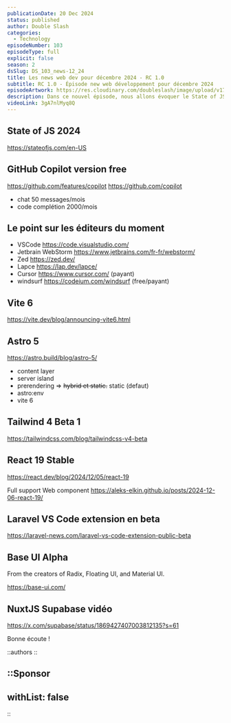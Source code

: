 ```yaml
---
publicationDate: 20 Dec 2024
status: published
author: Double Slash
categories:
  - Technology
episodeNumber: 103
episodeType: full
explicit: false
season: 2
dsSlug: DS_103_news-12_24
title: Les news web dev pour décembre 2024 - RC 1.0
subtitle: RC 1.0 - Épisode new web développement pour décembre 2024
episodeArtwork: https://res.cloudinary.com/doubleslash/image/upload/v1734637084/episode/ART_103_mkrbqf.png
description: Dans ce nouvel épisode, nous allons évoquer le State of JS 2024, GitHub Copilot qui réintroduit une version gratuite. Nous faisons le point sur les éditeurs disponibles actuellement, les sorties de Vite 0.6 et d'Astro 5.0, la version bêta de Tailwind CSS 4, la version stable de React 19, l'extension officielle pour Laravel sur VSCode et une petite vidéo sur NuxtJS.
videoLink: 3gA7nlMyq8Q
---
```


## State of JS 2024
https://stateofjs.com/en-US


## GitHub Copilot version free
https://github.com/features/copilot
https://github.com/copilot

- chat 50 messages/mois
- code complétion 2000/mois

## Le point sur les éditeurs du moment

- VSCode https://code.visualstudio.com/
- Jetbrain WebStorm https://www.jetbrains.com/fr-fr/webstorm/
- Zed https://zed.dev/
- Lapce https://lap.dev/lapce/
- Cursor https://www.cursor.com/ (payant)
- windsurf https://codeium.com/windsurf (free/payant)

## Vite 6

https://vite.dev/blog/announcing-vite6.html

## Astro 5

https://astro.build/blog/astro-5/

- content layer
- server island
- prerendering ⇒ ~~hybrid et static.~~ static (defaut)
- astro:env
- vite 6

## Tailwind 4 Beta 1

https://tailwindcss.com/blog/tailwindcss-v4-beta

## React 19 Stable

https://react.dev/blog/2024/12/05/react-19

Full support Web component https://aleks-elkin.github.io/posts/2024-12-06-react-19/

## Laravel VS Code extension en beta

https://laravel-news.com/laravel-vs-code-extension-public-beta

## Base UI Alpha

From the creators of Radix, Floating UI, and Material UI.

https://base-ui.com/

## NuxtJS Supabase vidéo

https://x.com/supabase/status/1869427407003812135?s=61


Bonne écoute !

::authors
::

::Sponsor
---
withList: false
---
::
